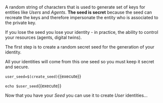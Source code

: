 A random string of characters that is used to generate set of keys for entities like _Users_ and _Agents_. **The seed is secret** because the seed can recreate the keys and therefore impersonate the entity who is associated to the private key.

If you lose the seed you lose your identity - in practice, the ability to control your resources (agents, digital twins).

The first step is to create a random secret seed for the generation of your identity.

All your identities will come from this one seed so you must keep it secret and secure.

`user_seed=$(create_seed)`{{execute}}

`echo $user_seed`{{execute}}

Now that you have your _Seed_ you can use it to create _User_ identities…

